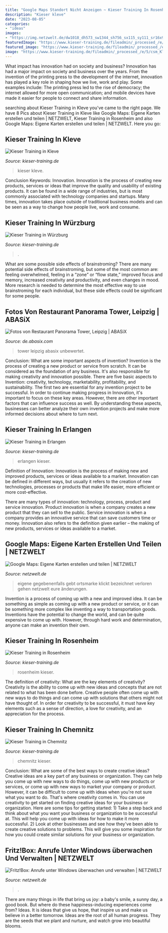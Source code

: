 ```yaml
---
title: "Google Maps Standort Nicht Anzeigen ~ Kieser Training In Rosenheim"
description: "Kieser kleve"
date: "2023-08-05"
categories:
- "ideas"
images:
- "https://img.netzwelt.de/dw1018_dh573_sw1344_sh756_sx115_sy111_sr16x9_nu0/picture/original/2016/04/bezeichnet-ortsmarke-gebt-gegebenenfalls-beschreibung--klickt-speichern-damit-euch-aenderungen-verloren-gehen-183910.png"
featuredImage: "https://www.kieser-training.de/fileadmin/_processed_/e/5/csm_Kleve_Innenaufnahme_15_990c2c576d.jpg"
featured_image: "https://www.kieser-training.de/fileadmin/_processed_/e/8/csm_Wuerzburg_Innenaufnahme_06_b9fcd2a5eb.jpg"
image: "https://www.kieser-training.de/fileadmin/_processed_/e/5/csm_Kleve_Innenaufnahme_15_990c2c576d.jpg"
---
```



What impact has innovation had on society and business?
Innovation has had a major impact on society and business over the years. From the invention of the printing press to the development of the internet, innovation has played a key role in shaping how we live, work and play. Some examples include: The printing press led to the rise of democracy; the internet allowed for more open communication; and mobile devices have made it easier for people to connect and share information.

	

		
searching about Kieser Training in Kleve you've came to the right page. We have 8 Pics about Kieser Training in Kleve like Google Maps: Eigene Karten erstellen und teilen | NETZWELT, Kieser Training in Rosenheim and also Google Maps: Eigene Karten erstellen und teilen | NETZWELT. Here you go:
		
    
## Kieser Training In Kleve

<img loading=lazy src="https://www.kieser-training.de/fileadmin/_processed_/e/5/csm_Kleve_Innenaufnahme_15_990c2c576d.jpg" onerror="this.onerror=null;this.src='https://tse4.mm.bing.net/th?id=OIP.Y-X2clFLE6Phqd2j50XgjwHaEK&amp;pid=15.1';" alt="Kieser Training in Kleve">

_Source: kieser-training.de_

>kieser kleve. 

	

Conclusion
Keywords: Innovation.
Innovation is the process of creating new products, services or ideas that improve the quality and usability of existing products. It can be found in a wide range of industries, but is most commonly associated with technology companies and startups. Many times, innovation takes place outside of traditional business models and can be seen as a way to change how people live, work and consume.

    
## Kieser Training In Würzburg

<img loading=lazy src="https://www.kieser-training.de/fileadmin/_processed_/e/8/csm_Wuerzburg_Innenaufnahme_06_b9fcd2a5eb.jpg" onerror="this.onerror=null;this.src='https://tse3.mm.bing.net/th?id=OIP.xdjXSzrL8b1DhgPzZUB81gHaEK&amp;pid=15.1';" alt="Kieser Training in Würzburg">

_Source: kieser-training.de_

>. 

	

What are some possible side effects of brainstroming?
There are many potential side effects of brainstroming, but some of the most common are: feeling overwhelmed, feeling in a “zone” or “flow state,” improved focus and memory, increased creativity and productivity, and even changes in mood. More research is needed to determine the most effective way to use brainstroming for each individual, but these side effects could be significant for some people.

    
## Fotos Von Restaurant Panorama Tower, Leipzig | ABASiX

<img loading=lazy src="https://de.abasix.com/media/cache/community_image/uploads/images/9dd526c7891e43be3d34e125922d67ee4950fd5e.jpeg" onerror="this.onerror=null;this.src='https://tse2.mm.bing.net/th?id=OIP.kdWJXGZi-ZRgW1gi28gQMQHaEo&amp;pid=15.1';" alt="Fotos von Restaurant Panorama Tower, Leipzig | ABASiX">

_Source: de.abasix.com_

>tower leipzig abasix unbewertet. 

	

Conclusion: What are some important aspects of invention?
Invention is the process of creating a new product or service from scratch. It can be considered as the foundation of any business. It's also responsible for making creativity and innovation possible. There are five basic aspects to Invention: creativity, technology, marketability, profitability, and sustainability. The first two are essential for any invention project to be successful. In order to continue making progress in Innovation, it's important to focus on these key areas. However, there are other important factors that can influence success as well. By understanding these aspects, businesses can better analyze their own invention projects and make more informed decisions about where to turn next.

    
## Kieser Training In Erlangen

<img loading=lazy src="https://www.kieser-training.de/fileadmin/_processed_/8/2/csm_Erlangen_Innenaufnahme_07_456d4062c9.jpg" onerror="this.onerror=null;this.src='https://tse1.mm.bing.net/th?id=OIP.rOh2Na18abYR0X47qz0KIAHaEK&amp;pid=15.1';" alt="Kieser Training in Erlangen">

_Source: kieser-training.de_

>erlangen kieser. 

	

Definition of Innovation:
Innovation is the process of making new and improved products, services or ideas available to a market. Innovation can be defined in different ways, but usually it refers to the creation of new technologies, processes or products that make life easier, more efficient or more cost-effective.

There are many types of innovation: technology, process, product and service innovation. Product innovation is when a company creates a new product that they can sell to the public. Service innovation is when a company provides an innovative service that can save customers time or money. Innovation also refers to the definition given earlier – the making of new products, services or ideas available to a market.

    
## Google Maps: Eigene Karten Erstellen Und Teilen | NETZWELT

<img loading=lazy src="https://img.netzwelt.de/dw1018_dh573_sw1344_sh756_sx115_sy111_sr16x9_nu0/picture/original/2016/04/bezeichnet-ortsmarke-gebt-gegebenenfalls-beschreibung--klickt-speichern-damit-euch-aenderungen-verloren-gehen-183910.png" onerror="this.onerror=null;this.src='https://tse2.mm.bing.net/th?id=OIP.lIaT1XA-ZoE_7yLhpWxVYgHaEK&amp;pid=15.1';" alt="Google Maps: Eigene Karten erstellen und teilen | NETZWELT">

_Source: netzwelt.de_

>eigene gegebenenfalls gebt ortsmarke klickt bezeichnet verloren gehen netzwelt eure änderungen. 

	

Invention is a process of coming up with a new and improved idea. It can be something as simple as coming up with a new product or service, or it can be something more complex like inventing a way to transportation goods. Inventions have the potential to change the world, and can be quite expensive to come up with. However, through hard work and determination, anyone can make an invention their own.

    
## Kieser Training In Rosenheim

<img loading=lazy src="https://www.kieser-training.de/fileadmin/_processed_/f/5/csm_Rosenheim_Innenaufnahme_05_f6c7a06788.jpg" onerror="this.onerror=null;this.src='https://tse4.mm.bing.net/th?id=OIP.sRadJ1B5ixjrzuCs-WHoOAHaEK&amp;pid=15.1';" alt="Kieser Training in Rosenheim">

_Source: kieser-training.de_

>rosenheim kieser. 

	

The definition of creativity: What are the key elements of creativity?
Creativity is the ability to come up with new ideas and concepts that are not related to what has been done before. Creative people often come up with new ways to do things and can come up with solutions that others might not have thought of. In order for creativity to be successful, it must have key elements such as a sense of direction, a love for creativity, and an appreciation for the process.

    
## Kieser Training In Chemnitz

<img loading=lazy src="https://www.kieser-training.de/fileadmin/_processed_/a/3/csm_Chemnitz_Innenaufnahme_05_acbce9f8ef.jpg" onerror="this.onerror=null;this.src='https://tse4.mm.bing.net/th?id=OIP.AgPHmdKc-QDeTHWxFZn3wQHaEK&amp;pid=15.1';" alt="Kieser Training in Chemnitz">

_Source: kieser-training.de_

>chemnitz kieser. 

	

Conclusion: What are some of the best ways to create creative ideas?
Creative ideas are a key part of any business or organization. They can help you come up with new ways to do things, come up with new products or services, or come up with new ways to market your company or product. However, it can be difficult to come up with ideas when you're not sure what you want to do. That's where creativity comes in. You can use creativity to get started on finding creative ideas for your business or organization. Here are some tips for getting started: 1) Take a step back and think about what you want your business or organization to be successful at. This will help you come up with ideas for how to make it more successful. 2) Look at other businesses and see how they've been able to create creative solutions to problems. This will give you some inspiration for how you could create similar solutions for your business or organization.

    
## Fritz!Box: Anrufe Unter Windows überwachen Und Verwalten | NETZWELT

<img loading=lazy src="https://img.netzwelt.de/dw1600_dh900_sw0_sh0_sx0_sy0_sr16x9_nu2/article/2014/janrufmonitor-schafft-einrichtung-mehr-ordnung-spart-zeit-entlarvt-vieltelefonierer-zeigt-anruferstandorte-vieles-mehr-bild-screenshot-janrufmonitor-126541.png" onerror="this.onerror=null;this.src='https://tse4.mm.bing.net/th?id=OIP.r97oU6WSzpvy0QENgPpSDgHaEK&amp;pid=15.1';" alt="Fritz!Box: Anrufe unter Windows überwachen und verwalten | NETZWELT">

_Source: netzwelt.de_

>. 

	

There are many things in life that bring us joy: a baby's smile, a sunny day, a good book. But where do these happiness-inducing experiences come from? Ideas. It is ideas that give us hope, that inspire us and make us believe in a better tomorrow. Ideas are the root of all human progress. They are the seeds that we plant and nurture, and watch grow into beautiful blooms.

